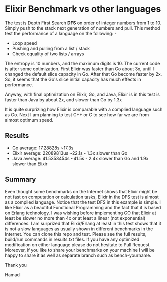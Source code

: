 # Elixir Benchmark vs other languages

The test is Depth First Search **DFS** on order of integer numbers
from 1 to 10. Simply push to the stack next generation of numbers
and pull. This method test the performance of a language on the following: -

* Loop speed
* Pushing and pulling from a list / stack
* Check equality of two lists / arrays

The entropy is 10 numbers, and the maximum digits is 10. The current code
is after some optimization. First Elixir was faster than Go about 3x, until 
I changed the default slice capacity in Go. After that Go become faster by 2x.
So, it seems that the Go's slice initial capacity has much effects in performance.

Anyway, with final optimization on Elixir, Go, and Java, Elixir is in this test
is faster than Java by about 2x, and slower than Go by 1.3x

It is quite surprizing how Elixir is comparable with a complied language such
as Go. Next I am planning to test C++ or C to see how far we are from almost
optimum speed.

## Results

* Go average: 17.28828s ~17.3s
* Elixir average: 22089813us ~22.1s - 1.3x slower than Go
* Java average: 41.5353454s ~41.5s - 2.4x slower than Go and 1.9x slower than Elixir

## Summary
Even thought some benchmarks on the Internet shows that Elixir might be not fast on computation or calculation tasks, Elixir in the DFS test is almost as a compiled 
language. Notice that the test DFS in this example is simple. I like Elixir as a
beautiful Functional Programming and the fact that it is based on Erlang technology.
I was wishing before implementing GO that Elixir at least be slower no more than 4x
or at least a linear (not exponential) differences. I am surprized that Elixir/Erlang at least in this test shows that it is not a slow languages as usually shown in different benchmarks in the Internet. You can clone this repo and test. Please see
the full results, build/run commands in results.txt files. If you have any optimized
modification on either language please do not hesitate to Pull Request. Moreover, if
you like to share your benchmarks on your machine I will be happy to share it as well
as separate branch such as bench-yourname.

Thank you

Hamad


